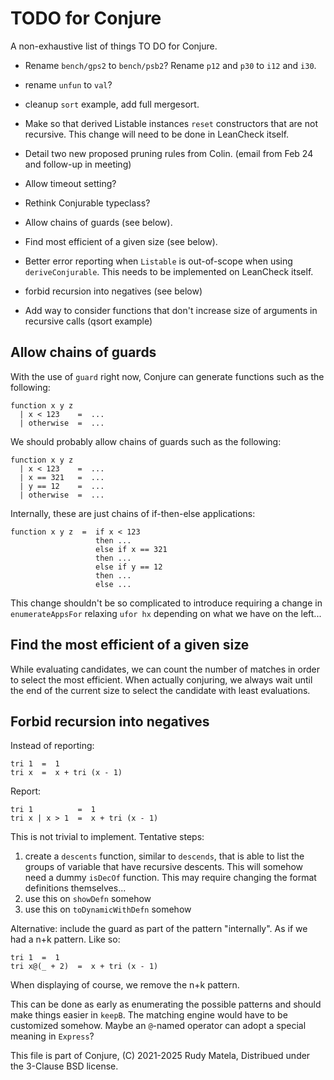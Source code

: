 TODO for Conjure
================

A non-exhaustive list of things TO DO for Conjure.

* Rename `bench/gps2` to `bench/psb2`?
  Rename `p12` and `p30` to `i12` and `i30`.

* rename `unfun` to `val`?

* cleanup `sort` example, add full mergesort.

* Make so that derived Listable instances `reset`
  constructors that are not recursive.
  This change will need to be done in LeanCheck itself.

* Detail two new proposed pruning rules from Colin.
  (email from Feb 24 and follow-up in meeting)

* Allow timeout setting?

* Rethink Conjurable typeclass?

* Allow chains of guards (see below).

* Find most efficient of a given size (see below).

* Better error reporting when `Listable` is out-of-scope when using `deriveConjurable`.
  This needs to be implemented on LeanCheck itself.

* forbid recursion into negatives (see below)

* Add way to consider functions that don't increase size of arguments in recursive calls
	(qsort example)


## Allow chains of guards

With the use of `guard` right now,
Conjure can generate functions such as the following:

	function x y z
	  | x < 123    =  ...
	  | otherwise  =  ...

We should probably allow chains of guards such as the following:

	function x y z
	  | x < 123    =  ...
	  | x == 321   =  ...
	  | y == 12    =  ...
	  | otherwise  =  ...

Internally, these are just chains of if-then-else applications:

	function x y z  =  if x < 123
	                   then ...
					   else if x == 321
					   then ...
					   else if y == 12
					   then ...
					   else ...

This change shouldn't be so complicated to introduce
requiring a change in `enumerateAppsFor` relaxing `ufor hx`
depending on what we have on the left...


## Find the most efficient of a given size

While evaluating candidates, we can count the number of matches in order to
select the most efficient.  When actually conjuring, we always wait until the
end of the current size to select the candidate with least evaluations.


## Forbid recursion into negatives

Instead of reporting:

	tri 1  =  1
	tri x  =  x + tri (x - 1)

Report:

	tri 1          =  1
	tri x | x > 1  =  x + tri (x - 1)

This is not trivial to implement.
Tentative steps:

1. create a `descents` function, similar to `descends`,
   that is able to list the groups of variable that have recursive descents.
   This will somehow need a dummy `isDecOf` function.
   This may require changing the format definitions themselves...
2. use this on `showDefn` somehow
3. use this on `toDynamicWithDefn` somehow

Alternative: include the guard as part of the pattern "internally".  As if we
had a n+k pattern.  Like so:

	tri 1  =  1
	tri x@(_ + 2)  =  x + tri (x - 1)

When displaying of course, we remove the n+k pattern.

This can be done as early as enumerating the possible patterns and should make
things easier in `keepB`.  The matching engine would have to be customized
somehow.  Maybe an `@`-named operator can adopt a special meaning in `Express`?



This file is part of Conjure,
(C) 2021-2025 Rudy Matela,
Distribued under the 3-Clause BSD license.
